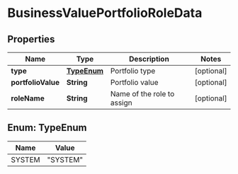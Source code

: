 
# BusinessValuePortfolioRoleData

## Properties
Name | Type | Description | Notes
------------ | ------------- | ------------- | -------------
**type** | [**TypeEnum**](#TypeEnum) | Portfolio type |  [optional]
**portfolioValue** | **String** | Portfolio value |  [optional]
**roleName** | **String** | Name of the role to assign |  [optional]


<a name="TypeEnum"></a>
## Enum: TypeEnum
Name | Value
---- | -----
SYSTEM | &quot;SYSTEM&quot;



